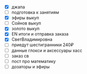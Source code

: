 - [x] джапа 
- [ ] подготовка к занятиям
- [x] эфиры выкуп
- [ ] Сойнов выкуп
- [x] золото выкуп
- [x] EN итоги и отправка заказа
- [x] СветВладимировна
- [ ] приедут шестигранники 240₽
- [ ] данные глокси и аксессуары хасс
- [ ] заказ св
- [ ] пост про математику
- [ ] дозаторы и эфиры